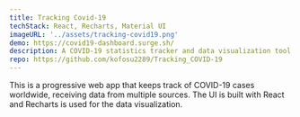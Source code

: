```yaml
---
title: Tracking Covid-19
techStack: React, Recharts, Material UI
imageURL: '../assets/tracking-covid19.png'
demo: https://covid19-dashboard.surge.sh/
description: A COVID-19 statistics tracker and data visualization tool
repo: https://github.com/kofosu2289/Tracking_COVID-19
---
```


This is a progressive web app that keeps track of COVID-19 cases worldwide, receiving data from multiple sources. The UI is built with React and Recharts is used for the data visualization.